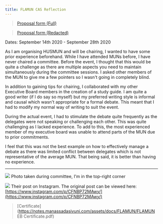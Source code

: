 ```yaml
---
title: FLAMUN CAS Reflection
---
```


> [Proposal form (Full)](https://drive.google.com/file/d/1IpZMzRqSEHVpQX8wvSn6kpftpEkWLOY1/view?usp=sharing)

> [Proposal form (Redacted)](https://notes.manassadasivuni.com/assets/docs/FLAMUN/FLAMUN%20Experience%20Redacted.pdf)

Dates: September 14th 2020 - September 28th 2020

As I am organising HUSMUN and will be chairing, I wanted to have some prior experience beforehand. While I have attended MUNs before, I have never chaired a committee. Before the event, I thought that this would be quite a challenge as there are multiple aspects you need to maintain simultaneously during the committee sessions. I asked other members of the MUN to give me a few pointers so I wasn't going in completely blind.

In addition to gaining tips for chairing, I collaborated with my other Executive Board members in the creation of a study guide. I am quite a good writer (if I do say so myself) but my preferred writing style is informal and causal which wasn't appropriate for a formal debate. This meant that I had to modify my normal way of writing to suit the event.

During the actual event, I had to stimulate the debate quite frequently as the delegates were not speaking or challenging each other. This was quite challenging as I lacked experience. To add to this, the most experienced member of my executive board was unable to attend parts of the MUN due to prior commitments.

I feel that this was not the best example on how to effectively manage a debate as there was limited conflict between delegates which is not representative of the average MUN. That being said, it is better than having no experience.

---

![](https://notes.manassadasivuni.com/assets/img/flamun/UNW.png)
Photo taken during committee, I'm in the top-right corner

![](https://notes.manassadasivuni.com/assets/img/flamun/Instagram%20post.png)
Their post on Instagram. The original post can be viewed here: [https://www.instagram.com/p/CFNBP72MAwy/](https://www.instagram.com/p/CFNBP72MAwy/)

> [Certificate](https://notes.manassadasivuni.com/assets/docs/FLAMUN/FLAMUN EB Certificate.pdf)